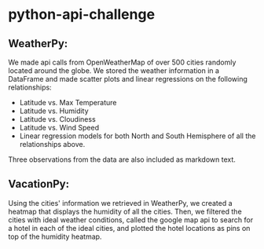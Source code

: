 # python-api-challenge
## WeatherPy:
We made api calls from OpenWeatherMap of over 500 cities randomly located around the globe. We stored the weather information in a DataFrame and made scatter plots and linear regressions on the following relationships:
* Latitude vs. Max Temperature
* Latitude vs. Humidity
* Latitude vs. Cloudiness
* Latitude vs. Wind Speed
* Linear regression models for both North and South Hemisphere of all the relationships above.  

Three observations from the data are also included as markdown text.

## VacationPy:
Using the cities' information we retrieved in WeatherPy, we created a heatmap that displays the humidity of all the cities. Then, we filtered the cities with ideal weather conditions, called the google map api to search for a hotel in each of the ideal cities, and plotted the hotel locations as pins on top of the humidity heatmap.